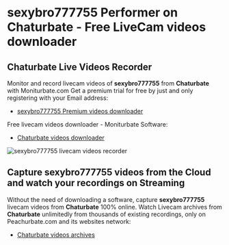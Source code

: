 # sexybro777755 Performer on Chaturbate - Free LiveCam videos downloader

## Chaturbate Live Videos Recorder

Monitor and record livecam videos of **sexybro777755** from **Chaturbate** with Moniturbate.com
Get a premium trial for free by just and only registering with your Email address:
* [sexybro777755 Premium videos downloader](https://moniturbate.com/request-demo-licence-key.html)

Free livecam videos downloader - Moniturbate Software:
* [Chaturbate videos downloader](https://moniturbate.com/moniturbate-download-software.html)

![sexybro777755 livecam videos recorder](https://peachurnet.com/templates/moniturbate-software.png)


## Capture sexybro777755 videos from the Cloud and watch your recordings on Streaming

Without the need of downloading a software, capture **sexybro777755** livecam videos from **Chaturbate** 100% online.
Watch Livecam archives from **Chaturbate** unlimitedly from thousands of existing recordings, only on Peachurbate.com and its websites network:
* [Chaturbate videos archives](https://peachurnet.com/)